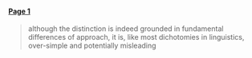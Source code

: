 

#### [Page 1](highlights://07_Butler_2003%20Ch%201&2#page=1)

> although the distinction is indeed grounded in fundamental
> differences of approach, it is, like most dichotomies in
> linguistics, over-simple and potentially misleading


